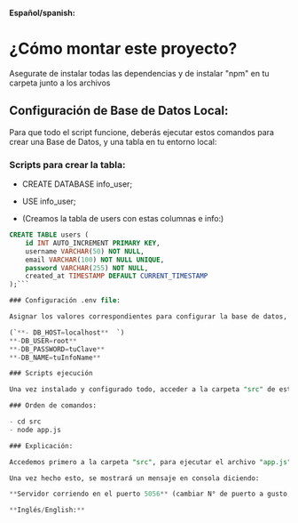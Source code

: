 **Español/spanish:**
# ¿Cómo montar este proyecto?

Asegurate de instalar todas las dependencias y de instalar "npm" en tu carpeta junto a los archivos

## Configuración de Base de Datos Local:

Para que todo el script funcione, deberás ejecutar estos comandos para crear una Base de Datos, y una tabla en tu entorno local:

### Scripts para crear la tabla:

- CREATE DATABASE info_user;
- USE info_user;

- (Creamos la tabla de users con estas columnas e info:)
```sql
CREATE TABLE users (
    id INT AUTO_INCREMENT PRIMARY KEY,
    username VARCHAR(50) NOT NULL,
    email VARCHAR(100) NOT NULL UNIQUE,
    password VARCHAR(255) NOT NULL,
    created_at TIMESTAMP DEFAULT CURRENT_TIMESTAMP
);```

### Configuración .env file:

Asignar los valores correspondientes para configurar la base de datos, puedes reemplazar los valores del archivo .env, o colocarlo directamente en ***src > config > database.js***

(`**- DB_HOST=localhost**  `)
**-DB_USER=root**
**-DB_PASSWORD=tuClave**
**-DB_NAME=tuInfoName**

### Scripts ejecución

Una vez instalado y configurado todo, acceder a la carpeta "src" de esta manera:

### Orden de comandos:

- cd src
- node app.js

### Explicación:

Accedemos primero a la carpeta "src", para ejecutar el archivo "app.js", que se encuentra adentro de dicha carpeta.

Una vez hecho esto, se mostrará un mensaje en consola diciendo:

**Servidor corriendo en el puerto 5056** (cambiar N° de puerto a gusto, por defecto levanta el proyecto en el puerto N° 5056)

**Inglés/English:**
